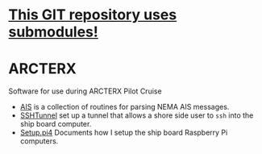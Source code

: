 # [This GIT repository uses submodules!](Submodules.md)

# ARCTERX
Software for use during ARCTERX Pilot Cruise

- [AIS](AIS) is a collection of routines for parsing NEMA AIS messages.
- [SSHTunnel](SSHTunnel) set up a tunnel that allows a shore side user to `ssh` into the ship board computer.
- [Setup.pi4](Setup.pi4) Documents how I setup the ship board Raspberry Pi computers.
